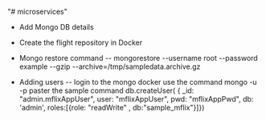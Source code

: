 "# microservices" 
- Add Mongo DB details
- Create the flight repository in Docker

- Mongo restore command
-- mongorestore --username root --password example --gzip --archive=/tmp/sampledata.archive.gz

- Adding users
-- login to the mongo docker 
	use the command mongo -u <rootuser> -p <rootpassword>
	paster the sample command
db.createUser(
{	_id: "admin.mflixAppUser",
	user: "mflixAppUser",
	pwd: "mflixAppPwd",
	db: 'admin',
	roles:[{role: "readWrite" , db:"sample_mflix"}]})
